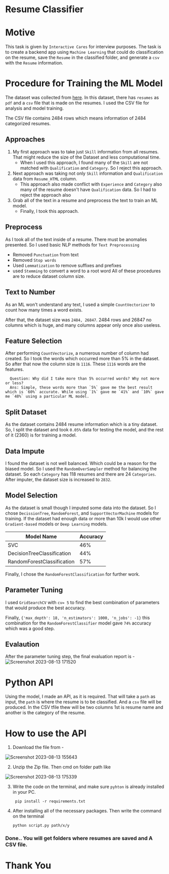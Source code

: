# Resume Classifier

# Motive
  This task is given by `Interactive Cares` for interview purposes. The task is to create a backend app using `Machine Learning` that could do classification on the resume, save the `Resume` in the classified folder, and generate a `csv` with the `Resume` information.
  
# Procedure for Training the ML Model

The dataset was collected from [here](https://www.kaggle.com/datasets/snehaanbhawal/resume-dataset).
In this dataset, there has `resumes` as `pdf` and a `csv` file that is made on the resumes. I used the CSV file for analysis and model training.

The CSV file contains 2484 rows which means information of 2484 categorized resumes.

## Approaches
  1. My first approach was to take just `Skill` information from  all resumes. That might reduce the size of the Dataset and less computational time.
     - When I used this approach, I found many of the `Skill` are not matched with `Qualification` and `Category`. So I reject this approach.
  2. Next approach was taking not only `Skill` information and `Qualification` data from `Resume_HTML` column.
     - This approach also made conflict with `Experience` and `Category` also many of the resume doesn't have `Qualification` data. So I had to reject the approach also
  3. Grab all of the text in a resume and preprocess the text to train an ML model.
     - Finally, I took this approach.

## Preprocess
  As I took all of the text inside of a resume. There must be anomalies presented. So I used basic NLP methods for `Text Preprocessing`
  
   - Removed `Punctuation` from text
   - Removed `Stop words` 
   - Used `Lemmatization` to remove suffixes and prefixes
   - used `Stemming` to convert a word to a root word
All of these procedures are to reduce dataset column size.

## Text to Number

  As an ML won't understand any text, I used a simple `CountVectorizer` to count how many times a word exists.

After that, the dataset size was `2484, 26847`. 2484 rows and 26847 no columns which is huge, and many columns appear only once also useless.

## Feature Selection

After performing `CountVectorize`, a numerous number of column had created. So I took the words which occurred more than 5% in the dataset. 
So after that now the column size is `1116`. These `1116` words are the features.

      Question: Why did I take more than 5% occurred words? Why not more or less?
      Ans: Simple, these words more than `5%` gave me the best result which is `60%` accurate. While using `1%` gave me `41%` and `10%` gave me `48%` using a particular ML model.

## Split Dataset
   As the dataset contains 2484 resume information which is a tiny dataset. So, I split the dataset and took `0.05%` data for testing the model, and the rest of it (2360) is for training a model.

## Data Impute
  I found the dataset is not well balanced. Which could be a reason for the biased model. So I used the `RandomOverSampler` method for balancing the dataset. So each  `Category` has 118 resumes and there are 24 `Categories`. After imputer, the dataset size is increased to `2832`.

## Model Selection
  As the dataset is small though I imputed some data into the dataset. So I chose `DecissionTree`, `RandomForest`, and `SupportVectorMachine` models for training. If the dataset had enough data or more than 10k I would use other `Gradient-based` models or `Deep Learning` models.

  | Model Name | Accuracy |
  |--------|-------|
  |SVC| 46%|
  | DecisionTreeClassification|44%|
  | RandomForestClassification |57%|

  Finally, I chose the `RandomForestClassification` for further work.

## Parameter Tuning

  I used `GridSearchCV` with `cv= 5` to find the best combination of parameters that would produce the best accuracy.

  Finally, `{'max_depth': 18, 'n_estimators': 1000, 'n_jobs': -1}` this combination for the `RandomForestClassifier` model gave `74%` accuracy which was a good step.

  
## Evalaution

After the parameter tuning step, the final evaluation report is - 
![Screenshot 2023-08-13 171520](https://github.com/AklimaRimi/interactive_cares-p1/assets/59701116/3ad1f6cf-123e-4709-8e81-1f717e5383ea)



# Python API
Using the model, I made an API, as it is required. That will take a `path` as input, the `path` is where the resume is to be classified.
And a `csv` file will be produced. In the CSV tfile thew will be two columns 1st is resume name and another is the category of the resume.


# How to use the API

1. Download the file from -

![Screenshot 2023-08-13 155643](https://github.com/AklimaRimi/interactive_cares-p1/assets/59701116/9bf2622c-6b37-4dc3-a5f9-a77138a2125b)

2. Unzip the Zip file. Then cmd on folder path like
   
![Screenshot 2023-08-13 175339](https://github.com/AklimaRimi/interactive_cares-p1/assets/59701116/183b9a8e-0e61-4f00-aa28-ea7e039cd4c0)

3. Write the code on the terminal, and make sure `pyhton` is already installed in your PC.

        pip install -r requirements.txt
4. After installing all of the necessary packages. Then write the command on the terminal

       python script.py path/x/y

### Done.. You will get folders where resumes are saved and A CSV file.

# Thank You
















































